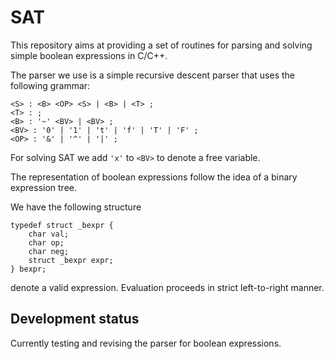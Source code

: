 # SAT
This repository aims at providing a set of routines for parsing and solving simple boolean expressions in C/C++.

The parser we use is a simple recursive descent parser that uses the following grammar:
```
<S> : <B> <OP> <S> | <B> | <T> ;
<T> : ;
<B> : '~' <BV> | <BV> ;
<BV> : '0' | '1' | 't' | 'f' | 'T' | 'F' ;
<OP> : '&' | '^' | '|' ;
```

For solving SAT we add `'x'` to `<BV>` to denote a free variable.

The representation of boolean expressions follow the idea of a binary expression tree.

We have the following structure
```
typedef struct _bexpr {
	char val;
	char op;
	char neg;
	struct _bexpr expr;
} bexpr;
```
denote a valid expression. Evaluation proceeds in strict left-to-right manner.

## Development status

Currently testing and revising the parser for boolean expressions.
